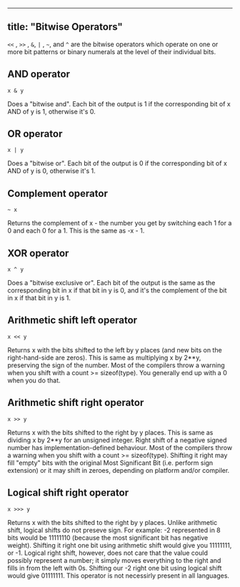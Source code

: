 
---
title: "Bitwise Operators"
---

`<<` , `>>` , `&`, `|` , `~`, and `^` are the bitwise operators which operate on one or more bit patterns or binary numerals at the level of their individual bits.

## AND operator

`x & y`

Does a "bitwise and". Each bit of the output is 1 if the corresponding bit of x AND of y is 1, otherwise it's 0.

## OR operator

`x | y`

Does a "bitwise or". Each bit of the output is 0 if the corresponding bit of x AND of y is 0, otherwise it's 1.

## Complement operator

`~ x`

Returns the complement of x - the number you get by switching each 1 for a 0 and each 0 for a 1\. This is the same as -x - 1.

## XOR operator

`x ^ y`

Does a "bitwise exclusive or". Each bit of the output is the same as the corresponding bit in x if that bit in y is 0, and it's the complement of the bit in x if that bit in y is 1.

## Arithmetic shift left operator

`x << y`

Returns x with the bits shifted to the left by y places (and new bits on the right-hand-side are zeros). This is same as multiplying x by 2**y, preserving the sign of the number. Most of the compilers throw a warning when you shift with a count >= sizeof(type). You generally end up with a 0 when you do that.

## Arithmetic shift right operator

`x >> y`

Returns x with the bits shifted to the right by y places. This is same as dividing x by 2**y for an unsigned integer. Right shift of a negative signed number has implementation-defined behaviour. Most of the compilers throw a warning when you shift with a count >= sizeof(type). Shifting it right may fill "empty" bits with the original Most Significant Bit (i.e. perform sign extension) or it may shift in zeroes, depending on platform and/or compiler.

## Logical shift right operator

`x >>> y`

Returns x with the bits shifted to the right by y places. Unlike arithmetic shift, logical shifts do not preseve sign. For example: -2 represented in 8 bits would be 11111110 (because the most significant bit has negative weight). Shifting it right one bit using arithmetic shift would give you 11111111, or -1\. Logical right shift, however, does not care that the value could possibly represent a number; it simply moves everything to the right and fills in from the left with 0s. Shifting our -2 right one bit using logical shift would give 01111111\. This operator is not necessirly present in all languages.
